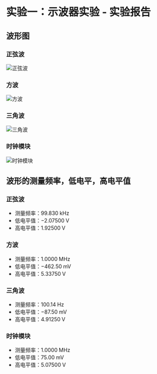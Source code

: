 # 实验一：示波器实验 - 实验报告

## 波形图

### 正弦波

![正弦波](./1-sine.bmp)

### 方波

![方波](./2-TTL.bmp)

### 三角波

![三角波](./3-zigzag.bmp)

### 时钟模块

![时钟模块](./4-clock.bmp)

## 波形的测量频率，低电平，高电平值

### 正弦波

- 测量频率：$99.830\;\mathrm{kHz}$
- 低电平值：$-2.07500\;\mathrm{V}$
- 高电平值：$1.92500\;\mathrm{V}$

### 方波

- 测量频率：$1.0000\;\mathrm{MHz}$
- 低电平值：$-462.50\;\mathrm{mV}$
- 高电平值：$5.33750\;\mathrm{V}$

### 三角波

- 测量频率：$100.14\;\mathrm{Hz}$
- 低电平值：$-87.50\;\mathrm{mV}$
- 高电平值：$4.91250\;\mathrm{V}$

### 时钟模块

- 测量频率：$1.0000\;\mathrm{MHz}$
- 低电平值：$75.00\;\mathrm{mV}$
- 高电平值：$5.07500\;\mathrm{V}$
